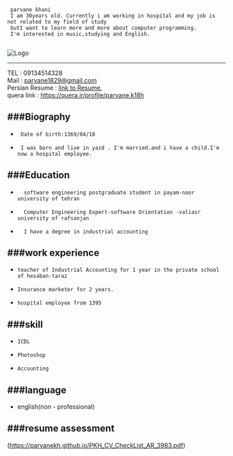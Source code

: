 ﻿### 
```
 parvane khani
 I am 30years old. Currently i am working in hospital and my job is not related to my field of study 
 butI want to learn more and more about computer programming.
 I'm interested in music,studying and English.
 
```
![Logo](https://parvanekh.github.io/IMG_9184.JPG)

---

TEL  : 09134514328 <br/>
Mail : parvane1829@gmail.com <br/>
Persian Resume : [link to Resume.](https://parvanekh.github.io/resume.pdf) <br/>
quera link : https://quera.ir/profile/parvane.k18h

###Biography
---
+      Date of birth:1369/04/18 
+      I was born and live in yazd . I'm married.and i have a child.I'm now a hospital employee.



###Education
---
+       software engineering postgraduate student in payam-noor university of tehran
+       Computer Engineering Expert-software Orientation -valiasr university of rafsanjan
+       I have a degree in industrial accounting 


###work experience
---
+     teacher of Industrial Accounting for 1 year in the private school of hesaban-taraz

+     Insurance marketer for 2 years.
 
+     hospital employee from 1395 



###skill
---
+     ICDL
  
+     Photoshop

+     Accounting


###language
---
+    english(non - professional)

###resume assessment
---
(https://parvanekh.github.io/PKH_CV_CheckList_AR_3983.pdf)
